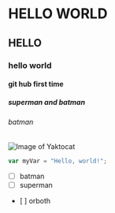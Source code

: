 # HELLO WORLD
## HELLO
### hello world
#### git hub first time
##### superman and batman
###### batman
![Image of Yaktocat](https://octodex.github.com/images/yaktocat.png)
``` javascript
var myVar = "Hello, world!";
```
- [ ] batman
- [ ] superman
- [ ] orboth


